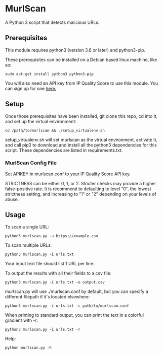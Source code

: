 # MurlScan
A Python 3 script that detects malicious URLs.

## Prerequisites
This module requires python3 (version 3.6 or later) and python3-pip.

These prerequisites can be installed on a Debian based linux machine, like so:

`sudo apt-get install python3 python3-pip`

You will also need an API key from IP Quality Score to use this module.  You can sign up for one [here.](https://www.ipqualityscore.com/create-account)

## Setup
Once those prerequisites have been installed, git clone this repo, cd into it, and set up the virtual environment:

`cd /path/to/murlscan && ./setup_virtualenv.sh`

setup_virtualenv.sh will set murlscan as the virtual environment, activate it, and call pip3 to download and install all the python3 dependencies for this script.  These dependencies are listed in requirements.txt.

### MurlScan Config File
Set APIKEY in murlscan.conf to your IP Quality Score API key.

STRICTNESS can be either 0, 1, or 2.  Stricter checks may provide a higher false-positive rate. It is recommend to defaulting to level "0", the lowest strictness setting, and increasing to "1" or "2" depending on your levels of abuse.

## Usage
To scan a single URL:

`python3 murlscan.py -u https://example.com`

To scan multiple URLs:

`python3 murlscan.py -i urls.txt`

Your input text file should list 1 URL per line.

To output the results with all their fields to a csv file:

`python3 murlscan.py -i urls.txt -o output.csv`

murlscan.py will use ./murlscan.conf by default, but you can specify a different filepath if it's located elsewhere:

`python3 murlscan.py -i urls.txt -c path/to/murlscan.conf`

When printing to standard output, you can print the text in a colorful gradient with -r:

`python3 murlscan.py -i urls.txt -r`

Help:

`python murlscan.py -h`
